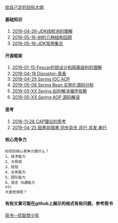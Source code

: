 

[给自己定的目标大纲](https://github.com/xuyang0902/ido/blob/master/target.md)
 
#### 基础知识
1. [2019-04-26-JDK线程池的理解](https://github.com/xuyang0902/ido/tree/master/src/main/java/com/ido/jdk/threads)
1. [2019-05-16-树的几种结构回顾](https://github.com/xuyang0902/ido/tree/master/src/main/java/com/ido/jdk/collections/tree)
1. [2019-05-16-JDK常用集合](https://github.com/xuyang0902/ido/tree/master/src/main/java/com/ido/jdk/collections)
     
     
#### 开源框架
1. [2019-01-15-Fescar的锁设计和隔离级别的理解](https://www.jianshu.com/p/4cb127b737cf)
2. [2019-04-18 Disruptor-真香](https://www.jianshu.com/p/1aa1c29d2968)
3. [2019-04-29 Spring IOC AOP](https://github.com/xuyang0902/ido/tree/master/src/main/java/com/ido/popular/spring/ioc)
4. [2019-05-08 Spring Bean 实例化源码分析](https://github.com/xuyang0902/ido/blob/master/src/main/java/com/ido/popular/spring/ioc/README-%E5%AE%9E%E4%BE%8B%E5%8C%96bean%E8%BF%87%E7%A8%8B.md)
5. [2019-05-XX Spring 如何解决循环依赖](https://github.com/xuyang0902/ido/blob/master/src/main/java/com/ido/popular/spring/ioc/README-%E5%BE%AA%E7%8E%AF%E4%BE%9D%E8%B5%96%E9%97%AE%E9%A2%98.md)
6. [2019-05-XX Spring AOP 源码解读](https://github.com/xuyang0902/ido/tree/master/src/main/java/com/ido/popular/spring/aop)



#### 思考

1. [2018-11-28 CAP理论的思考](https://github.com/xuyang0902/ido/tree/master/src/main/java/com/ido/think/cap)
2. [2019-04-25 阻塞非阻塞 同步异步 并行 并发 串行](https://github.com/xuyang0902/ido/tree/master/src/main/java/com/ido/think/BlockingSynThinking)

#### 核心竞争力
    
    码农的核心竞争力是什么？
    1、技术能力 
    2、大局观 
    3、经验
    4、业务能力
    5、团队能力
    6、语言 沟通能力
    etc
    大家觉得呢？
     
#### 有些文章可能在github上展示的格式有些问题，参考简书

[简书--低智商少年](https://www.jianshu.com/u/0984a731be11)


